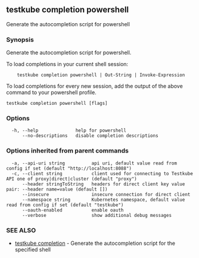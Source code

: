 <head>
  <meta name="docsearch:indexPrefix" content="reference-doc" />
</head>

## testkube completion powershell

Generate the autocompletion script for powershell

### Synopsis

Generate the autocompletion script for powershell.

To load completions in your current shell session:

```
	testkube completion powershell | Out-String | Invoke-Expression
```

To load completions for every new session, add the output of the above command
to your powershell profile.

```
testkube completion powershell [flags]
```

### Options

```
  -h, --help              help for powershell
      --no-descriptions   disable completion descriptions
```

### Options inherited from parent commands

```
  -a, --api-uri string          api uri, default value read from config if set (default "http://localhost:8088")
  -c, --client string           client used for connecting to Testkube API one of proxy|direct|cluster (default "proxy")
      --header stringToString   headers for direct client key value pair: --header name=value (default [])
      --insecure                insecure connection for direct client
      --namespace string        Kubernetes namespace, default value read from config if set (default "testkube")
      --oauth-enabled           enable oauth
      --verbose                 show additional debug messages
```

### SEE ALSO

- [testkube completion](testkube_completion.md) - Generate the autocompletion script for the specified shell
